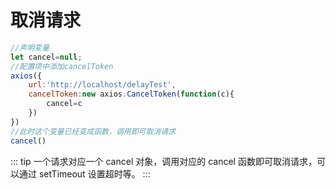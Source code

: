 # 取消请求

```js
//声明变量
let cancel=null;
//配置项中添加cancelToken
axios({
    url:'http://localhost/delayTest',
    cancelToken:new axios.CancelToken(function(c){
        cancel=c
    })
})
//此时这个变量已经变成函数，调用即可取消请求
cancel()
```

::: tip
一个请求对应一个 cancel 对象，调用对应的 cancel 函数即可取消请求，可以通过 setTimeout 设置超时等。
:::
